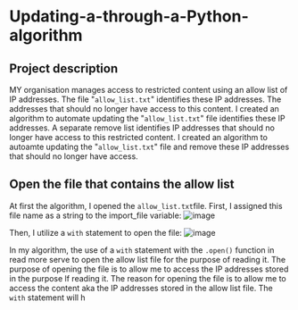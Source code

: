 # Updating-a-through-a-Python-algorithm

## Project description
MY organisation manages access to restricted content using an allow list of IP addresses. The file "`allow_list.txt`" identifies these IP addresses. The addresses that should no longer have access to this content. I created an algorithm to automate updating the "`allow_list.txt`" file identifies these IP addresses. A separate remove list identifies IP addresses that should no longer have access to this restricted content. I created an algorithm to autoamte updating the "`allow_list.txt`" file and remove these IP addresses that should no longer have access.

## Open the file that contains the allow list
At first the algorithm, I opened the `allow_list.txt`file. First, I assigned this file name as a string to the import_file variable:
![image](https://github.com/user-attachments/assets/0fa27a31-991e-4380-85c2-f006a0b922de)

Then, I utilize a `with` statement to open the file:
![image](https://github.com/user-attachments/assets/0b803a47-c5b1-4e90-b0f6-efbf0fb810ac)

In my algorithm, the use of a `with` statement with the `.open()` function in read more serve to open the allow list file for the purpose of reading it. The purpose of opening the file is to allow me to access the IP addresses stored in the purpose lf reading it. The reason for opening the file is to allow me to access the content aka the IP addresses stored in the allow list file. The `with` statement will h
